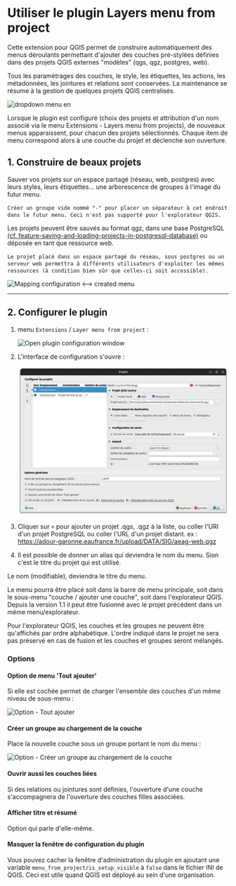 # Utiliser le plugin Layers menu from project

Cette extension pour QGIS permet de construire automatiquement des menus déroulants permettant d'ajouter des couches pré-stylées définies dans des projets QGIS externes "modèles" (qgs, qgz, postgres, web).

Tous les paramètrages des couches, le style, les étiquettes, les actions, les métadonnées, les jointures et relations sont conservées. La maintenance se résume à la gestion de quelques projets QGIS centralisés.

![dropdown menu en](../../static/drop_down_menu_fr.png)

Lorsque le plugin est configuré (choix des projets et attribution d'un nom associé via le menu Extensions - Layers menu from projects), de nouveaux menus apparaissent, pour chacun des projets sélectionnés. Chaque item de menu correspond alors à une couche du projet et déclenche son ouverture.

## 1. Construire de beaux projets

Sauver vos projets sur un espace partagé (réseau, web, postgres) avec leurs styles, leurs étiquettes... une arborescence de groupes à l'image du futur menu.

```{tip}
Créer un groupe vide nommé "-" pour placer un séparateur à cet endroit dans le futur menu. Ceci n'est pas supporté pour l'explorateur QGIS.
```

Les projets peuvent être sauvés au format qgz, dans une base PostgreSQL [(cf. feature-saving-and-loading-projects-in-postgresql-database)](https://qgis.org/en/site/forusers/visualchangelog32/index.html#feature-saving-and-loading-projects-in-postgresql-database) ou déposée en tant que ressource web.

```{note}
Le projet placé dans un espace partagé du réseau, sous postgres ou un serveur web permettra à différents utilisateurs d'exploiter les mêmes ressources (à condition bien sûr que celles-ci soit accessible).
```

![Mapping configuration <--> created menu](../../static/mapping.png)

----

## 2. Configurer le plugin

1. menu `Extensions` / `Layer menu from project` :

    ![Open plugin configuration window](../../static/config_window_access_fr.png)

1. L'interface de configuration s'ouvre :

    ![configuration window](../../static/config_window_fr.png)

1. Cliquer sur `+` pour ajouter un projet .qgs, .qgz à la liste, ou coller l'URI d'un projet PostgreSQL ou coller l'URL d'un projet distant. ex : <https://adour-garonne.eaufrance.fr/upload/DATA/SIG/aeag-web.qgz>
1. Il est possible de donner un alias qui deviendra le nom du menu. Sion c'est le titre du projet qui est utilisé.

Le nom (modifiable), deviendra le titre du menu.

Le menu pourra être placé soit dans la barre de menu principale, soit dans le sous-menu "couche / ajouter une couche", soit dans l'explorateur QGIS. Depuis la version 1.1 il peut être fusionné avec le projet précédent dans un même menu/explorateur.

Pour l'explorateur QGIS, les couches et les groupes ne peuvent être qu'affichés par ordre alphabétique. L'ordre indiqué dans le projet ne sera pas préservé en cas de fusion et les couches et groupes seront mélangés.

### Options

#### Option de menu 'Tout ajouter'

Si elle est cochée permet de charger l'ensemble des couches d'un même niveau de sous-menu :

![Option - Tout ajouter](../../static/add_all_option_fr.png)

#### Créer un groupe au chargement de la couche

Place la nouvelle couche sous un groupe portant le nom du menu :

![Option - Créer un groupe au chargement de la couche](../../static/add_group_option_fr.png)

#### Ouvrir aussi les couches liées

Si des relations ou jointures sont définies, l'ouverture d'une couche s'accompagnera de l'ouverture des couches filles associées.

#### Afficher titre et résumé

Option qui parle d'elle-même.

#### Masquer la fenêtre de configuration du plugin

Vous pouvez cacher la fenêtre d'administration du plugin en ajoutant une variable `menu_from_project/is_setup_visible` à `false` dans le fichier INI de QGIS. Ceci est utile quand QGIS est déployé au sein d'une organisation.
